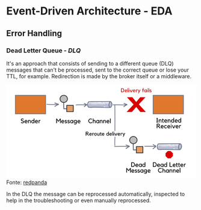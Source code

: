 # Event-Driven Architecture - EDA

## Error Handling 

### Dead Letter Queue - *DLQ*

It's an approach that consists of sending to a different queue (DLQ) messages that can't be processed, sent to the correct queue or lose your TTL, for example. Redirection is made by the broker itself or a middleware.

![DQL Illustration](../../../img/dlq-illustration.png)
Fonte: [redpanda](https://redpanda.com/blog/reliable-message-processing-with-dead-letter-queue)

In the DLQ the message can be reprocessed automatically, inspected to help in the troubleshooting or even manually reprocessed.